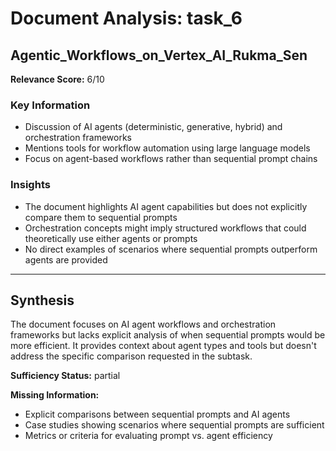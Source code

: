 # Document Analysis: task_6

## Agentic_Workflows_on_Vertex_AI_Rukma_Sen
**Relevance Score:** 6/10

### Key Information
- Discussion of AI agents (deterministic, generative, hybrid) and orchestration frameworks
- Mentions tools for workflow automation using large language models
- Focus on agent-based workflows rather than sequential prompt chains

### Insights
- The document highlights AI agent capabilities but does not explicitly compare them to sequential prompts
- Orchestration concepts might imply structured workflows that could theoretically use either agents or prompts
- No direct examples of scenarios where sequential prompts outperform agents are provided

---

## Synthesis
The document focuses on AI agent workflows and orchestration frameworks but lacks explicit analysis of when sequential prompts would be more efficient. It provides context about agent types and tools but doesn't address the specific comparison requested in the subtask.

**Sufficiency Status:** partial

**Missing Information:**
- Explicit comparisons between sequential prompts and AI agents
- Case studies showing scenarios where sequential prompts are sufficient
- Metrics or criteria for evaluating prompt vs. agent efficiency